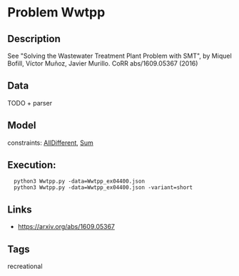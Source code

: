 # Problem Wwtpp
## Description
See "Solving the Wastewater Treatment Plant Problem with SMT", by Miquel Bofill, Víctor Muñoz, Javier Murillo. CoRR abs/1609.05367 (2016)

## Data
TODO + parser

## Model
  constraints: [AllDifferent](http://pycsp.org/documentation/constraints/AllDifferent), [Sum](http://pycsp.org/documentation/constraints/Sum)

## Execution:
```
  python3 Wwtpp.py -data=Wwtpp_ex04400.json
  python3 Wwtpp.py -data=Wwtpp_ex04400.json -variant=short
```

## Links
 - https://arxiv.org/abs/1609.05367

## Tags
  recreational
